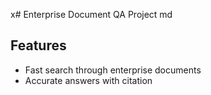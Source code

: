 x# Enterprise Document QA Project
md

## Features
- Fast search through enterprise documents
- Accurate answers with citation


